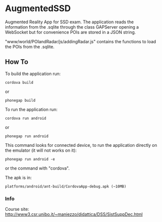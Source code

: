 # AugmentedSSD
Augmented Reality App for SSD exam.
The application reads the information from the .sqlite through the class GAPServer opening a WebSocket but for convenience POIs are stored in a JSON string.

"www/world/POIandRadar/js/addingRadar.js" contains the functions to load the POIs from the .sqlite.

## How To
To build the application run:
<pre><code>cordova build</code></pre>
or
<pre><code>phonegap build</code></pre>

To run the application run:
<pre><code>cordova run android</code></pre>
or
<pre><code>phonegap run android</code></pre>
This command looks for connected device, to run the application directly on the emulator (it will not works on it):
<pre><code>phonegap run android -e</code></pre>
or the command with "cordova".

The apk is in:
<pre><code>platforms/android/ant-build/CordovaApp-debug.apk (~10MB)</code></pre>

### Info
Course site: http://www3.csr.unibo.it/~maniezzo/didattica/DSS/SistSuppDec.html
